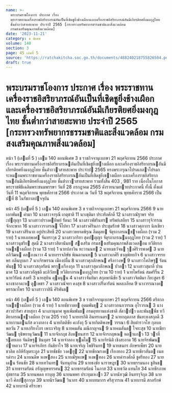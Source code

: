 ```yaml
---
name: >-
  พระบรมราชโองการ ประกาศ เรื่อง
  พระราชทานเครื่องราชอิสริยาภรณ์อันเป็นที่เชิดชูยิ่งช้างเผือกและเครื่องราชอิสริยาภรณ์อันมีเกียรติยศยิ่งมงกุฎไทย
  ชั้นต่ำกว่าสายสะพาย ประจำปี 2565 [กระทรวงทรัพยากรธรรมชาติและสิ่งแวดล้อม
  กรมสงเสริมคุณภาพสิ่งแวดล้อม]
date: '2023-11-21'
category: ข พิเศษ
volume: 140
section: 3
page: 45 เล่มที่ 5
source: 'https://ratchakitcha.soc.go.th/documents/488240218755826504.pdf'
draft: true
---
```


# พระบรมราชโองการ ประกาศ เรื่อง พระราชทานเครื่องราชอิสริยาภรณ์อันเป็นที่เชิดชูยิ่งช้างเผือกและเครื่องราชอิสริยาภรณ์อันมีเกียรติยศยิ่งมงกุฎไทย ชั้นต่ำกว่าสายสะพาย ประจำปี 2565 [กระทรวงทรัพยากรธรรมชาติและสิ่งแวดล้อม กรมสงเสริมคุณภาพสิ่งแวดล้อม]

หน้า 1 (เลมที่ 5 ) เลม 140 ตอนพิเศษ 3 ข ราชกิจจานุเบกษา 21 พฤศจิกายน 2566 ประกาศ เรื่อง พระราชทานเครื่องราชอิสริยาภรณอันเป็นที่เชิดชูยิ่งชางเผือก และเครื่องราชอิสริยาภรณอันมีเกียรติยศยิ่งมงกุฎไทย ชั้นต่ํากวาสายสะพาย ประจําป 2565 ทรงพระกรุณาโปรดเกลาโปรดกระหมอมพระราชทานเครื่องราชอิสริยาภรณอันเป็นที่เชิดชูยิ่งชางเผือก และเครื่องราชอิสริยาภรณอันมีเกียรติยศยิ่งมงกุฎไทย ชั้นต่ํากวาสายสะพาย รวมทั้งสิ้น 403 , 981 ราย เนื่องในโอกาสพระราชพิธีเฉลิมพระชนมพรรษา วันที่ 28 กรกฎาคม 2565 ดังรายนามทายประกาศนี้ ทั้งนี้ ตั้งแต่วันที่ 11 พฤศจิกายน พุทธศักราช 2566 ประกาศ ณ วันที่ 13 พฤศจิกายน พุทธศักราช 2566 เป็นปที่ 8 ในรัชกาลปจจุบัน

หน้า 45 (เลมที่ 5 ) เลม 140 ตอนพิเศษ 3 ข ราชกิจจานุเบกษา 21 พฤศจิกายน 2566 9 นายเอกพันธ คํามา 10 นางสาวจารุณี เกตุชาติ 11 นางชุติมา ประทับศักดิ์ 12 นางสาวณัฐาพร จริยะปญญา 13 นางสาวปรางคทิพย์ รัตนะ 14 นางสาวพัชรินทร ทรัพย์เสถียร 15 นางสาวรุจิวรรณ จักกะพาก 16 นางสาววราภรณ จี๋โปทา 17 นางสาวศิรินภา ประชุมรักษ์ 18 นางสาวศุภากร นิลเขียว 19 นางสาวสิรินาถ อยู่ประสิทธิ์ 20 นางสาวหยาดพิรุณ ลิ่มดุลย จัตุรถาภรณชางเผือก (รวม 2 ราย) 1 นายเลอพงศ จันทราวุธ 2 นางสาวกริยา สุดปญญา จัตุรถาภรณมงกุฎไทย (รวม 2 ราย) 1 นางสาวนุชรีย สุดมี 2 นางสาวสิตานันท สงเสริม กรมสงเสริมคุณภาพสิ่งแวดลอม ทวีติยาภรณชางเผือก (รวม 13 ราย) 1 นายปภาวิน หะวานนท 2 นายเมธวัจน รุงศิริวรพงศ 3 นายอภิวัฒน คลองนาวา 4 นายอรรจภิษัช พิณตานนท 5 นางสาวเกศิรี ชาญพิทยกิจ 6 นางสาวจรรยพร กลิ่นบุบผา 7 นางจิรพรรณ เมืองปลื้ม 8 นางสาวศุภลักษณ ศรีลาวงษ 9 นางสาวโศภิษฐ รัตนพันธุ 10 นางสาวสกุลรัตน์ พรรุงเรืองกุล 11 นางสาวสุดาลักษณ บัวลา 12 นางสาวสุมาลี ปานมาศ 13 นางสาวอัญชลี มะลิวัลย ทวีติยาภรณมงกุฎไทย (รวม 10 ราย) 1 นายไพรัตน์ สมศรีรื่น 2 นายวิรัตน์ สงศรี 3 นายสุทิน คุมนุน 4 นางสาวจันทิมา สกุลพานิชัย 5 นางสาวจิตติมา กียะสูตร 6 นางซาอาดะห ตูเพชร 7 นางสาวณัจยา คงสุข 8 นางสาวปรีดารัตน์ พลละเอียด 9 นางวรรณางค พรรณาไพร 10 นางสาววาสินี ศิริพันธ

หน้า 46 (เลมที่ 5 ) เลม 140 ตอนพิเศษ 3 ข ราชกิจจานุเบกษา 21 พฤศจิกายน 2566 ตริตาภรณชางเผือก (รวม 4 ราย) 1 นายชัชวาลย อุดมพันธุ 2 นางสาวกนกวรรณ อุไรวรณ 3 นางสาวปวริศา สายสุภา 4 นางภานุมาศ พูลเพิ่มพันธ กรมอุทยานแห่งชาติ สัตวปา และพันธุพืช ทวีติยาภรณชางเผือก (รวม 205 ราย) 1 นายกรกิติ อินทรเนตร 2 นายกฤตภาส ขันทะธงสกุลดี 3 นายกานตนภัส ดวงกลาง 4 นายกิตติชัย คะอังกุ 5 นายกิตติพงษ วรรณา 6 สิบตํารวจโท กุลบล พลวัน 7 นายเกรียงไกร เพาะเจริญ 8 นายคมสัน มณีกาญจน 9 นายคมสันต ใจยะสุข 10 นายฆียาวัฒน ยุธิษยานุวัฒน 11 นายจักกฤช สิงหธนสาร 12 นายจักรกฤษณ หลาแกว 13 วาที่รอยเอก จันดิษฐ ชินบุตร 14 นายจําลอง พุมไม 15 นายจิรนิติ เชิงสะอาด 16 นายจิรพัฒน ปาหลวง 17 นายจิรภัทร กันธิยาใจ 18 นายเจริญ โพธิรินทร 19 นายชนกร อักษรเพ็ชร 20 นายชวลิต อภิหิรัญตระกูล 21 นายชัชชัย วงคฮู 22 นายชัยณรงค เรืองทอง 23 นายชัยวสันต เนตรดํารง 24 นายณดิษ หงษสอง 25 นายณัฐพงษ หงษทอง 26 นายดํารงศักดิ์ ชูศรีทอง 27 นายเดน รัตนชัย 28 นายเทวินทร จันทนุปาน 29 นายธงชัย นาราษฎร 30 นายธรรมนอง ชูสินธ 31 นายธรรมรัตน์ อรัญญษทรรศน 32 นายธรรมรัตน์ โนภาส 33 นายธวัต แทนไฮ 34 นายธีรภาพ ปุสธรรม 35 นายนพดล ทาบุญ 36 นายนพพร ประทุมเหงา 37 นายนัทวุฒิ อินทรรุจิกุล 38 นายนาวี ศิลปสุภากุล 39 นายนิรวัฒน วินากร 40 นายบทมากร ศรีสุวรรณ 41 นายบารมี สกลรักษ์ 42 นายบารมี ศรีระษา
